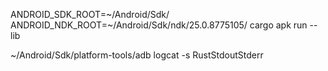 ANDROID_SDK_ROOT=~/Android/Sdk/ ANDROID_NDK_ROOT=~/Android/Sdk/ndk/25.0.8775105/ cargo apk run --lib

~/Android/Sdk/platform-tools/adb logcat -s RustStdoutStderr